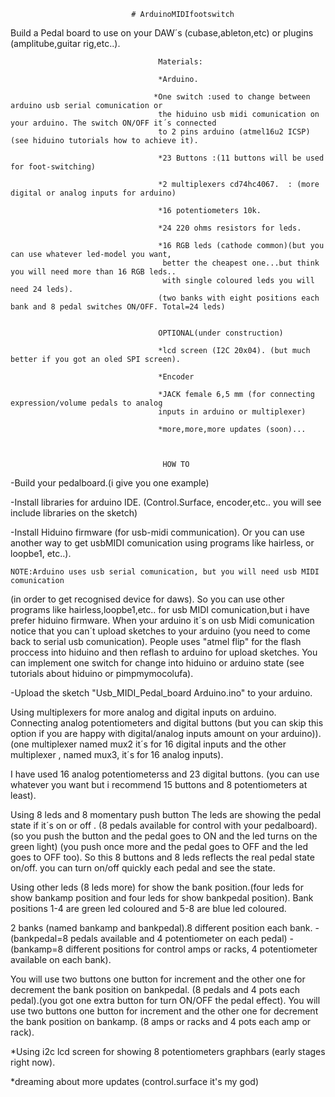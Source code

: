                                # ArduinoMIDIfootswitch

Build a Pedal board to use on your DAW´s (cubase,ableton,etc) or plugins (amplitube,guitar rig,etc..).

                                     Materials:
									 
                                     *Arduino.
									 
                                    *One switch :used to change between arduino usb serial comunication or									 									
								     the hiduino usb midi comunication on your arduino. The switch ON/OFF it´s connected 
									 to 2 pins arduino (atmel16u2 ICSP) (see hiduino tutorials how to achieve it). 
									 
                                     *23 Buttons :(11 buttons will be used for foot-switching)
									 
                                     *2 multiplexers cd74hc4067.  : (more digital or analog inputs for arduino)
									 
                                     *16 potentiometers 10k.
									 
                                     *24 220 ohms resistors for leds.
									 
                                     *16 RGB leds (cathode common)(but you can use whatever led-model you want,
									  better the cheapest one...but think you will need more than 16 RGB leds..
									  with single coloured leds you will need 24 leds).
									 (two banks with eight positions each bank and 8 pedal switches ON/OFF. Total=24 leds)
									 
									  
                                     OPTIONAL(under construction)
									 
                                     *lcd screen (I2C 20x04). (but much better if you got an oled SPI screen). 
									 
                                     *Encoder
                                     
									 *JACK female 6,5 mm (for connecting expression/volume pedals to analog 
									 inputs in arduino or multiplexer) 
									 
                                     *more,more,more updates (soon)...

                                      
									  
									  HOW TO 
									  
									  
-Build your pedalboard.(i give you one example)									  
									  
-Install libraries for arduino IDE.  (Control.Surface, encoder,etc.. you will see include libraries on the sketch)

-Install Hiduino firmware (for usb-midi communication).
Or you can use another way to get usbMIDI comunication using programs like hairless, or loopbe1, etc..). 

    NOTE:Arduino uses usb serial comunication, but you will need usb MIDI comunication 
   (in order to get recognised device for daws). 
    So you can use other programs like hairless,loopbe1,etc.. for usb MIDI comunication,but i have prefer hiduino firmware.
    When your arduino it´s on usb Midi comunication notice that you can´t upload sketches to your arduino 
    (you need to come back to serial usb comunication).
    People uses "atmel flip" for the flash proccess into hiduino and then reflash to arduino for upload sketches.
    You can implement one switch for change into hiduino or arduino state (see tutorials about hiduino or pimpmymocolufa).


-Upload the sketch "Usb_MIDI_Pedal_board Arduino.ino" to your arduino.




Using multiplexers for more analog and digital inputs on arduino. Connecting analog potentiometers and digital buttons 
(but you can skip this option if you are happy with digital/analog inputs amount on your arduino)). 
(one multiplexer named mux2 it´s for 16 digital inputs and the other multiplexer , named mux3, it´s for 16 analog inputs).

I have used 16 analog potentiometerss and 23 digital buttons.
(you can use whatever you want but i recommend 15 buttons and 8 potentiometers at least).

Using 8 leds and 8 momentary push button The leds are showing the pedal state if it´s on or off .
(8 pedals available for control with your pedalboard).
(so you push the button and the pedal goes to ON and the led turns on the green light)
(you push once more and the pedal goes to OFF and the led goes to OFF too).
So this 8 buttons and 8 leds reflects the real pedal state on/off. you can turn on/off quickly each pedal and see the state.

Using other leds (8 leds more) for show the bank position.(four leds for show bankamp position and four leds for show bankpedal position).
Bank positions 1-4 are green led coloured and 5-8 are blue led coloured.

2 banks (named bankamp and bankpedal).8 different position each bank.
-(bankpedal=8 pedals available and 4 potentiometer on each pedal) 
-(bankamp=8 different positions for control amps or racks, 4 potentiometer available on each bank).

You will use two buttons one button for increment and the other one for decrement the bank position on bankpedal.
 (8 pedals and 4 pots each pedal).(you got one extra button for turn ON/OFF the pedal effect).
You will use two buttons one button for increment and the other one for decrement the bank position  on bankamp.
 (8 amps or racks and 4 pots each amp or rack).

*Using i2c lcd screen for showing 8 potentiometers graphbars (early stages right now).

*dreaming about more updates (control.surface it's my god)
